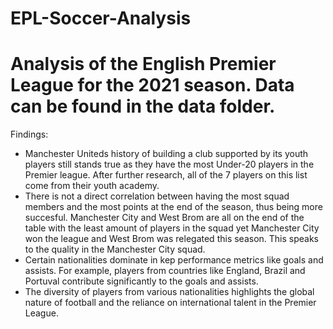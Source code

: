 # EPL-Soccer-Analysis
# Analysis of the English Premier League for the 2021 season. Data can be found in the data folder.
Findings: 
- Manchester Uniteds history of building a club supported by its youth players still stands true as they have the most Under-20 players in the Premier league. After further research, all of the 7 players on this list come from their youth academy.
- There is not a direct correlation between having the most squad members and the most points at the end of the season, thus being more succesful. Manchester City and West Brom are all on the end of the table with the least amount of players in the squad yet Manchester City won the league and West Brom was relegated this season. This speaks to the quality in the Manchester City squad.
- Certain nationalities dominate in kep performance metrics like goals and assists. For example, players from countries like England, Brazil and Portuval contribute significantly to the goals and assists.
- The diversity of players from various nationalities highlights the global nature of football and the reliance on international talent in the Premier League. 
